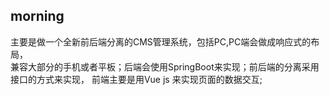 ## morning
主要是做一个全新前后端分离的CMS管理系统，包括PC,PC端会做成响应式的布局，  
 兼容大部分的手机或者平板；后端会使用SpringBoot来实现；前后端的分离采用接口的方式来实现，
 前端主要是用Vue js 来实现页面的数据交互; 